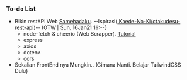 ### To-do List
- Bikin restAPI Web [Samehadaku](https://194.163.183.129). --Ispirasi([ Kaede-No-Ki/otakudesu-rest-api](https://github.com/Kaede-No-Ki/otakudesu-rest-api))-- (OTW | Sun, 16Jan21 16:--)
  - node-fetch & cheerio (Web Scrapper). [Tutorial](https://www.youtube.com/watch?v=z6jwIkkc7ro)
  - express
  - axios
  - dotenv
  - cors
- Sekalian FrontEnd nya Mungkin.. (Gimana Nanti. Belajar TailwindCSS Dulu)

<!--
**Hanivan/Hanivan** is a ✨ _special_ ✨ repository because its `README.md` (this file) appears on your GitHub profile.

Here are some ideas to get you started:

- 🔭 I’m currently working on ...
- 🌱 I’m currently learning ...
- 👯 I’m looking to collaborate on ...
- 🤔 I’m looking for help with ...
- 💬 Ask me about ...
- 📫 How to reach me: ...
- 😄 Pronouns: ...
- ⚡ Fun fact: ...
-->
